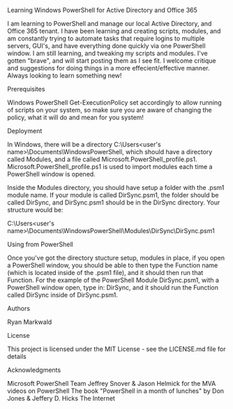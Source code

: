 Learning Windows PowerShell for Active Directory and Office 365

I am learning to PowerShell and manage our local Active Directory, and Office 365 tenant.  I have been learning and creating scripts,
modules, and am constantly trying to automate tasks that require logins to multiple servers, GUI's, and have everything done quickly
via one PowerShell window.  I am still learning, and tweaking my scripts and modules.  I've gotten "brave", and will start posting them
as I see fit.  I welcome critique and suggestions for doing things in a more effecient/effective manner.  Always looking to learn
something new!


Prerequisites

Windows PowerShell
Get-ExecutionPolicy set accordingly to allow running of scripts on your system, so make sure you are aware of changing the policy,
what it will do and mean for you system!


Deployment

In Windows, there will be a directory C:\Users\<user's name>\Documents\WindowsPowerShell, which should have a directory called
Modules, and a file called Microsoft.PowerShell_profile.ps1.  Microsoft.PowerShell_profile.ps1 is used to import modules each time a
PowerShell window is opened.

Inside the Modules directory, you should have setup a folder with the .psm1 module name.  If your module is called DirSync.psm1, the
folder should be called DirSync, and DirSync.psm1 should be in the DirSync directory.  Your structure would be:

C:\Users\<user's name>\Documents\WindowsPowerShell\Modules\DirSync\DirSync.psm1


Using from PowerShell

Once you've got the directory stucture setup, modules in place, if you open a PowerShell window, you should be able to then type the
Function name (which is located inside of the .psm1 file), and it should then run that Function.  For the example of the PowerShell Module
DirSync.psm1, with a PowerShell window open, type in:  DirSync, and it should run the Function called DirSync inside of DirSync.psm1.


Authors

Ryan Markwald

License

This project is licensed under the MIT License - see the LICENSE.md file for details

Acknowledgments

Microsoft PowerShell Team
Jeffrey Snover & Jason Helmick for the MVA videos on PowerShell
The book "PowerShell in a month of lunches" by Don Jones & Jeffery D. Hicks
The Internet
